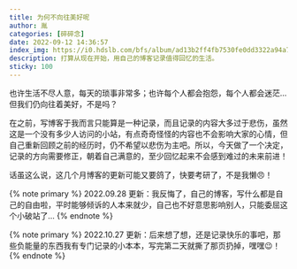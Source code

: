 ```yaml
---
title: 为何不向往美好呢
author: 胤
categories: [碎碎念]
date: 2022-09-12 14:36:57
index_img: https://i0.hdslb.com/bfs/album/ad13b2ff4fb7530fe0dd3322a94a7c3233151592.jpg@600w.webp
description: 打算从现在开始，用自己的博客记录值得回忆的生活。
sticky: 100
---
```


也许生活不尽人意，每天的琐事非常多；也许每个人都会抱怨，每个人都会迷茫...但我们仍向往着美好，不是吗？

在之前，写博客于我而言只能算是一种记录，而且记录的内容大多过于悲伤，虽然这是一个没有多少人访问的小站，有点奇奇怪怪的内容也不会影响大家的心情，但自己重新回顾之前的经历时，仍不希望以悲伤为主吧。所以，今天做了一个决定，记录的方向需要修正，朝着自己满意的，至少回忆起来不会感到难过的未来前进！

话虽这么说，这几个月博客的更新可能又要鸽了，快要考研了，不是我懒😠！

{% note primary %}
2022.09.28 更新：我反悔了，自己的博客，写什么都是自己的自由啦，平时能够倾诉的人本来就少，自己也不好意思影响别人，只能委屈这个小破站了...
{% endnote %}

{% note primary %}
2022.10.27 更新：后来想了想，还是记录快乐的事吧，那些负能量的东西我有专门记录的小本本，写完第二天就撕了那页扔掉，嘿嘿😉！
{% endnote %}
